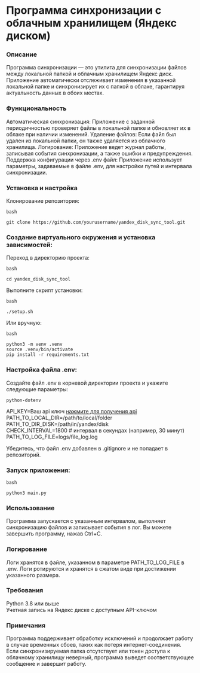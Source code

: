 # Программа синхронизации с облачным хранилищем (Яндекс диском)

### Описание

Программа синхронизации — это утилита для синхронизации файлов между локальной папкой 
и облачным хранилищем Яндекс диск. Приложение автоматически отслеживает изменения в указанной 
локальной папке и синхронизирует их с папкой в облаке, гарантируя актуальность данных 
в обоих местах.

### Функциональность

Автоматическая синхронизация: Приложение с заданной периодичностью проверяет файлы в локальной папке
и обновляет их в облаке при наличии изменений.
Удаление файлов: Если файл был удален из локальной папки, он также удаляется из облачного хранилища.
Логирование: Приложение ведет журнал работы, записывая события синхронизации, а также ошибки и предупреждения.
Поддержка конфигурации через .env файл: Приложение использует параметры, задаваемые в файле .env, 
для настройки путей и интервала синхронизации.

### Установка и настройка

Клонирование репозитория:

    bash

    git clone https://github.com/yourusername/yandex_disk_sync_tool.git

### Создание виртуального окружения и установка зависимостей:

Переход в директорию проекта: 

    bash

    cd yandex_disk_sync_tool

Выполните скрипт установки:

    bash

    ./setup.sh

Или вручную:

    bash    

    python3 -m venv .venv
    source .venv/bin/activate
    pip install -r requirements.txt

### Настройка файла .env:

Создайте файл .env в корневой директории проекта и укажите следующие параметры:
    
    python-dotenv
    
API_KEY=Ваш api ключ [нажмите для получения api](https://yandex.ru/dev/disk/poligon/)  
PATH_TO_LOCAL_DIR=/path/to/local/folder  
PATH_TO_DIR_DISK=/path/in/yandex/disk  
CHECK_INTERVAL=1800  # интервал в секундах (например, 30 минут)  
PATH_TO_LOG_FILE=logs/file_log.log  
    
Убедитесь, что файл .env добавлен в .gitignore и не попадает в репозиторий.

### Запуск приложения:

    bash

    python3 main.py

### Использование

Программа запускается с указанным интервалом, выполняет синхронизацию файлов и записывает события в лог.
Вы можете завершить программу, нажав Ctrl+C.

### Логирование

Логи хранятся в файле, указанном в параметре PATH_TO_LOG_FILE в .env. Логи ротируются и хранятся 
в сжатом виде при достижении указанного размера.

### Требования

Python 3.8 или выше  
Учетная запись на Яндекс диске с доступным API-ключом

### Примечания

Программа поддерживает обработку исключений и продолжает работу в случае временных сбоев, 
таких как потеря интернет-соединения.
Если синхронизируемая папка отсутствует или токен доступа к облачному хранилищу неверный, 
программа выведет соответствующее сообщение и завершит работу.
